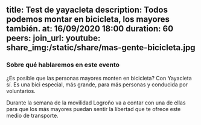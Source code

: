 title: Test de yayacleta
description: Todos podemos montar en bicicleta, los mayores también.
at: 16/09/2020 18:00
duration: 60
peers:
join_url:
youtube:
share_img:/static/share/mas-gente-bicicleta.jpg
----
### Sobre qué hablaremos en este evento

¿Es posible que las personas mayores monten en bicicleta? Con Yayacleta sí. Es una bici especial, más grande, para más personas y conducida por voluntarios.

Durante la semana de la movilidad Logroño va a contar con una de ellas para que los más mayores puedan sentir la libertad que te ofrece este medio de transporte.
